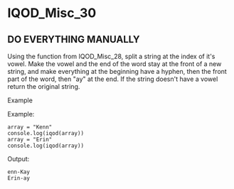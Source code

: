 # IQOD_Misc_30

## DO EVERYTHING MANUALLY

Using the function from IQOD_Misc_28, split a string at the index of it's vowel. Make the vowel and the end of the word stay at the front of a new string, and make everything at the beginning have a hyphen, then the front part of the word, then "ay" at the end. If the string doesn't have a vowel return the original string.

Example

Example:

```
array = "Kenn"
console.log(iqod(array))
array = "Erin"
console.log(iqod(array))
```
Output:
```
enn-Kay
Erin-ay
```
